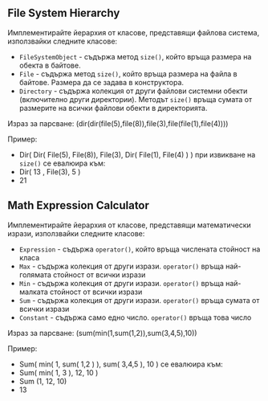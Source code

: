 
## File System Hierarchy

Имплементирайте йерархия от класове, представящи файлова система, използвайки следните класове:

- `FileSystemObject` - съдържа метод `size()`, който връща размера на обекта в байтове.
- `File` - съдържа метод `size()`, който връща размера на файла в байтове. Размера да се задава в конструктора.
- `Directory` - съдържа колекция от други файлови системни обекти (включително други директории). Методът `size()` връща сумата от размерите на всички файлови обекти в директорията.

Израз за парсване: (dir(dir(file(5),file(8)),file(3),file(file(1),file(4))))

Пример:

- Dir( Dir( File(5), File(8)), File(3), Dir( File(1), File(4) ) ) при извикване на `size()` се евалюира към:
- Dir( 13 , File(3), 5 ) 
- 21

## Math Expression Calculator

Имплементирайте йерархия от класове, представящи математически изрази, използвайки следните класове:
- `Expression` - съдържа `operator()`, който връща числената стойност на класа
- `Max` - съдържа колекция от други изрази. `operator()` връща най-голямата стойност от всички изрази
- `Min` - съдържа колекция от други изрази. `operator()` връща най-малката стойност от всички изрази
- `Sum` - съдържа колекция от други изрази. `operator()` връща сумата от всички изрази
- `Constant` - съдържа само едно число. `operator()` връща това число

Израз за парсване: (sum(min(1,sum(1,2)),sum(3,4,5),10))

Пример:

- Sum( min( 1, sum( 1,2 ) ), sum( 3,4,5 ), 10 ) се евалюира към:
- Sum( min( 1, 3 ), 12, 10 )
- Sum (1, 12, 10)
- 13